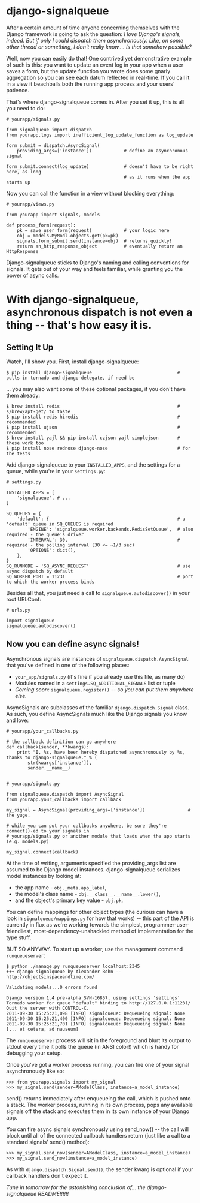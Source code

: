 
django-signalqueue
==================

After a certain amount of time anyone concerning themselves with the Django framework is going
to ask the question: *I love Django's signals, indeed. But if only I could dispatch them asynchronously.
Like, on some other thread or something, I don't really know.... Is that somehow possible?*

Well, now you can easily do that! One contrived yet demonstrative example of such is this:
you want to update an event log in your app when a user saves a form, but the update function you wrote does some gnarly aggregation so you can see each datum reflected in real-time. If you call it in a view it beachballs
both the running app process and your users' patience.

That's where django-signalqueue comes in. After you set it up, this is all you need to do:


    # yourapp/signals.py

    from signalqueue import dispatch
    from yourapp.logs import inefficient_log_update_function as log_update

    form_submit = dispatch.AsyncSignal(
        providing_args=['instance'])            # define an asynchronous signal

    form_submit.connect(log_update)             # doesn't have to be right here, as long
                                                # as it runs when the app starts up

Now you can call the function in a view without blocking everything:

    # yourapp/views.py

    from yourapp import signals, models

    def process_form(request):
        pk = save_user_form(request)            # your logic here
        obj = models.MyModl.objects.get(pk=pk)
        signals.form_submit.send(instance=obj)  # returns quickly!
        return an_http_response_object          # eventually return an HttpResponse


Django-signalqueue sticks to Django's naming and calling conventions for signals. It gets out of your
way and feels familiar, while granting you the power of async calls.


With django-signalqueue, asynchronous dispatch is not even a thing -- that's how easy it is.
============================================================================================

Setting It Up
-------------

Watch, I'll show you. First, install django-signalqueue:

    $ pip install django-signalqueue                                # pulls in tornado and django-delegate, if need be

... you may also want some of these optional packages, if you don't have them already:

    $ brew install redis                                            # s/brew/apt-get/ to taste
    $ pip install redis hiredis                                     # recommended
    $ pip install ujson                                             # recommended
    $ brew install yajl && pip install czjson yajl simplejson       # these work too
    $ pip install nose rednose django-nose                          # for the tests

Add django-signalqueue to your `INSTALLED_APPS`, and the settings for a queue, while you're in your `settings.py`:

    # settings.py

    INSTALLED_APPS = [
        'signalqueue', # ...
    ]

    SQ_QUEUES = {
        'default': {                                                # a 'default' queue in SQ_QUEUES is required
            'ENGINE': 'signalqueue.worker.backends.RedisSetQueue',  # also required - the queue's driver
            'INTERVAL': 30,                                         # required - the polling interval (30 <= ~1/3 sec)
            'OPTIONS': dict(),
        },
    }
    SQ_RUNMODE = 'SQ_ASYNC_REQUEST'                                 # use async dispatch by default
    SQ_WORKER_PORT = 11231                                          # port to which the worker process binds

Besides all that, you just need a call to `signalqueue.autodiscover()` in your root URLConf:

    # urls.py

    import signalqueue
    signalqueue.autodiscover()

Now you can define async signals!
---------------------------------

Asynchronous signals are instances of `signalqueue.dispatch.AsyncSignal` that you've defined in one of the following places:

* `your_app/signals.py` (it's fine if you already use this file, as many do)
* Modules named in a `settings.SQ_ADDITIONAL_SIGNALS` list or tuple
* *Coming soon:* `signalqueue.register()` *-- so you can put them anywhere else.*

AsyncSignals are subclasses of the familiar `django.dispatch.Signal` class. As such, you define AsyncSignals much like the Django signals you know and love:

    # yourapp/your_callbacks.py

    # the callback definition can go anywhere
    def callback(sender, **kwargs):
        print "I, %s, have been hereby dispatched asynchronously by %s, thanks to django-signalqueue." % (
            str(kwargs['instance']),
            sender.__name__)


    # yourapp/signals.py

    from signalqueue.dispatch import AsyncSignal
    from yourapp.your_callbacks import callback

    my_signal = AsyncSignal(providing_args=['instance'])                # the yuge.

    # while you can put your callbacks anywhere, be sure they're connect()-ed to your signals in
    # yourapp/signals.py or another module that loads when the app starts (e.g. models.py)

    my_signal.connect(callback)

At the time of writing, arguments specified the providing_args list are assumed to be Django model instances.
django-signalqueue serializes model instances by looking at:

* the app name - `obj._meta.app_label`,
* the model's class name - `obj.__class__.__name__.lower()`,
* and the object's primary key value - `obj.pk`.

You can define mappings for other object types (the curious can have a look in `signalqueue/mappings.py` for
how that works) -- this part of the API is currently in flux as we're working towards the simplest,
programmer-user-friendliest, most-dependency-unshackled method of implementation for the type stuff.

BUT SO ANYWAY. To start up a worker, use the management command `runqueueserver`:

    $ python ./manage.py runqueueserver localhost:2345
    +++ django-signalqueue by Alexander Bohn -- http://objectsinspaceandtime.com/

    Validating models...0 errors found

    Django version 1.4 pre-alpha SVN-16857, using settings 'settings'
    Tornado worker for queue "default" binding to http://127.0.0.1:11231/
    Quit the server with CONTROL-C.
    2011-09-30 15:25:21,098 [INFO] signalqueue: Dequeueing signal: None
    2011-09-30 15:25:21,400 [INFO] signalqueue: Dequeueing signal: None
    2011-09-30 15:25:21,701 [INFO] signalqueue: Dequeueing signal: None
    [... et cetera, ad nauseum]


The `runqueueserver` process will sit in the foreground and blurt its output to stdout every time it polls
the queue (in ANSI color!) which is handy for debugging your setup.

Once you've got a worker process running, you can fire one of your signal asynchronously like so:

    >>> from yourapp.signals import my_signal
    >>> my_signal.send(sender=AModelClass, instance=a_model_instance)

send() returns immediately after enqueueing the call, which is pushed onto a stack. The worker process,
running in its own process, pops any available signals off the stack and executes them in its own instance
of your Django app.

You can fire async signals synchronously using send_now() -- the call will block until all of the connected
callback handlers return (just like a call to a standard signals' send() method):

    >>> my_signal.send_now(sender=AModelClass, instance=a_model_instance)
    >>> my_signal.send_now(instance=a_model_instance)

As with `django.dispatch.Signal.send()`, the sender kwarg is optional if your callback handlers don't expect it.

*Tune in tomorrow for the astonishing conclusion of... the django-signalqueue README!!!!!!*
